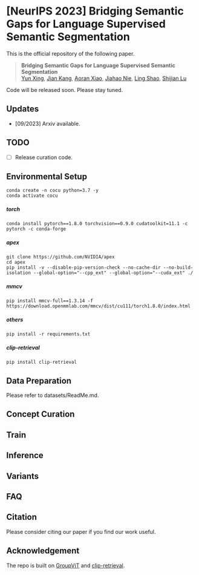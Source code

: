 # [NeurIPS 2023] Bridging Semantic Gaps for Language Supervised Semantic Segmentation

This is the official repository of the following paper.
> **Bridging Semantic Gaps for Language Supervised Semantic Segmentation**<br>
> [Yun Xing](https://scholar.google.com/citations?user=uOAYTXoAAAAJ&hl=en&oi=ao), [Jian Kang](https://www.linkedin.com/in/alan-kang-6497b5239), [Aoran Xiao](https://scholar.google.com/citations?user=yGKsEpAAAAAJ&hl=en), [Jiahao Nie](https://niejiahao1998.github.io/), [Ling Shao](https://scholar.google.com/citations?user=z84rLjoAAAAJ&hl=zh-CN&oi=ao), [Shijian Lu](https://scholar.google.com/citations?user=uYmK-A0AAAAJ&hl=en&oi=ao)<br>

Code will be released soon. Please stay tuned.

## Updates

- [09/2023] Arxiv available.

## TODO
- [ ] Release curation code. 

## Environmental Setup
```
conda create -n cocu python=3.7 -y
conda activate cocu
```
##### torch
```
conda install pytorch==1.8.0 torchvision==0.9.0 cudatoolkit=11.1 -c pytorch -c conda-forge
```
##### apex
```
git clone https://github.com/NVIDIA/apex
cd apex
pip install -v --disable-pip-version-check --no-cache-dir --no-build-isolation --global-option="--cpp_ext" --global-option="--cuda_ext" ./
```
##### mmcv
```
pip install mmcv-full==1.3.14 -f https://download.openmmlab.com/mmcv/dist/cu111/torch1.8.0/index.html
```
##### others
```
pip install -r requirements.txt
```
##### clip-retrieval
```
pip install clip-retrieval
```

## Data Preparation

Please refer to datasets/ReadMe.md.

## Concept Curation

## Train

## Inference

## Variants

## FAQ

## Citation

Please consider citing our paper if you find our work useful.

## Acknowledgement

The repo is built on [GroupViT](https://github.com/NVlabs/GroupViT) and [clip-retrieval](https://github.com/rom1504/clip-retrieval).

